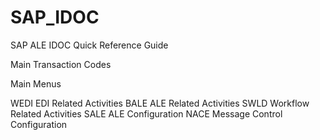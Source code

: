 # SAP_IDOC
SAP ALE IDOC Quick Reference Guide

Main Transaction Codes

Main Menus

WEDI EDI Related Activities
BALE ALE Related Activities
SWLD Workflow Related Activities
SALE ALE Configuration
NACE Message Control Configuration
